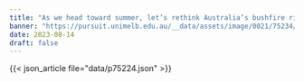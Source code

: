 ```yaml
---
title: "As we head toward summer, let’s rethink Australia’s bushfire risk"
banner: "https://pursuit.unimelb.edu.au/__data/assets/image/0021/75234/ae83001d618168ab38eaff9f9e2f05d9cc3de76e.jpg"
date: 2023-08-14
draft: false
---
```


{{< json_article file="data/p75224.json" >}}
